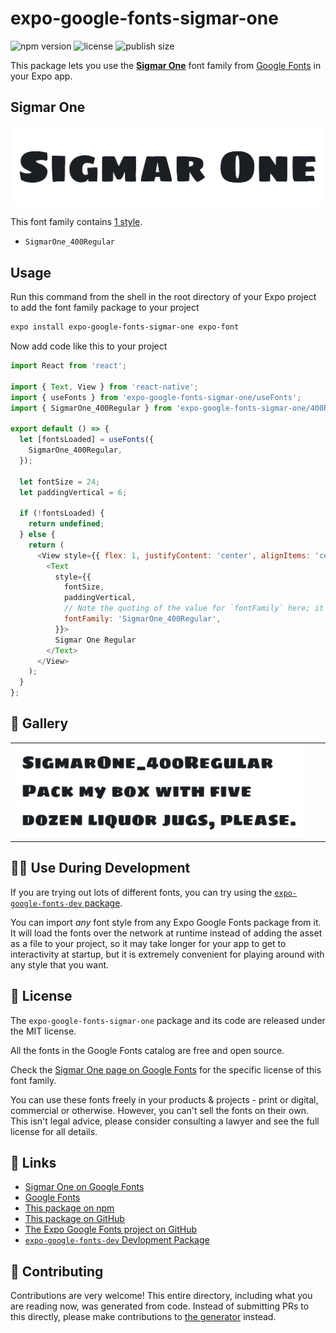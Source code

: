 # expo-google-fonts-sigmar-one

![npm version](https://flat.badgen.net/npm/v/expo-google-fonts-sigmar-one)
![license](https://flat.badgen.net/github/license/expo/google-fonts)
![publish size](https://flat.badgen.net/packagephobia/install/expo-google-fonts-sigmar-one)

This package lets you use the [**Sigmar One**](https://fonts.google.com/specimen/Sigmar+One) font family from [Google Fonts](https://fonts.google.com/) in your Expo app.

## Sigmar One

![Sigmar One](./font-family.png)

This font family contains [1 style](#-gallery).

- `SigmarOne_400Regular`

## Usage

Run this command from the shell in the root directory of your Expo project to add the font family package to your project
```sh
expo install expo-google-fonts-sigmar-one expo-font
```

Now add code like this to your project
```js
import React from 'react';

import { Text, View } from 'react-native';
import { useFonts } from 'expo-google-fonts-sigmar-one/useFonts';
import { SigmarOne_400Regular } from 'expo-google-fonts-sigmar-one/400Regular';

export default () => {
  let [fontsLoaded] = useFonts({
    SigmarOne_400Regular,
  });

  let fontSize = 24;
  let paddingVertical = 6;

  if (!fontsLoaded) {
    return undefined;
  } else {
    return (
      <View style={{ flex: 1, justifyContent: 'center', alignItems: 'center' }}>
        <Text
          style={{
            fontSize,
            paddingVertical,
            // Note the quoting of the value for `fontFamily` here; it expects a string!
            fontFamily: 'SigmarOne_400Regular',
          }}>
          Sigmar One Regular
        </Text>
      </View>
    );
  }
};

```

## 🔡 Gallery


||||
|-|-|-|
|![SigmarOne_400Regular](.//400Regular/SigmarOne_400Regular.ttf.png)||||


## 👩‍💻 Use During Development

If you are trying out lots of different fonts, you can try using the [`expo-google-fonts-dev` package](https://github.com/freeboub/google-fonts/tree/master/font-packages/dev#readme).

You can import *any* font style from any Expo Google Fonts package from it. It will load the fonts
over the network at runtime instead of adding the asset as a file to your project, so it may take longer
for your app to get to interactivity at startup, but it is extremely convenient
for playing around with any style that you want.

## 📖 License

The `expo-google-fonts-sigmar-one` package and its code are released under the MIT license.

All the fonts in the Google Fonts catalog are free and open source.

Check the [Sigmar One page on Google Fonts](https://fonts.google.com/specimen/Sigmar+One) for the specific license of this font family.

You can use these fonts freely in your products & projects - print or digital, commercial or otherwise. However, you can't sell the fonts on their own. This isn't legal advice, please consider consulting a lawyer and see the full license for all details.

## 🔗 Links

- [Sigmar One on Google Fonts](https://fonts.google.com/specimen/Sigmar+One)
- [Google Fonts](https://fonts.google.com/)
- [This package on npm](https://www.npmjs.com/package/expo-google-fonts-sigmar-one)
- [This package on GitHub](https://github.com/freeboub/google-fonts/tree/master/font-packages/sigmar-one)
- [The Expo Google Fonts project on GitHub](https://github.com/freeboub/google-fonts)
- [`expo-google-fonts-dev` Devlopment Package](https://github.com/freeboub/google-fonts/tree/master/font-packages/dev)

## 🤝 Contributing

Contributions are very welcome! This entire directory, including what you are reading now, was generated from code. Instead of submitting PRs to this directly, please make contributions to [the generator](https://github.com/freeboub/google-fonts/tree/master/packages/generator) instead.
